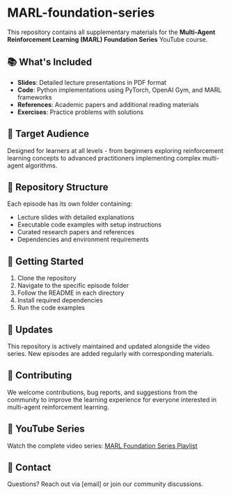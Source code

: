 # MARL-foundation-series
This repository contains all supplementary materials for the **Multi-Agent Reinforcement Learning (MARL) Foundation Series** YouTube course.

## 📚 What's Included

- **Slides**: Detailed lecture presentations in PDF format
- **Code**: Python implementations using PyTorch, OpenAI Gym, and MARL frameworks
- **References**: Academic papers and additional reading materials
- **Exercises**: Practice problems with solutions

## 🎯 Target Audience

Designed for learners at all levels - from beginners exploring reinforcement learning concepts to advanced practitioners implementing complex multi-agent algorithms.

## 📁 Repository Structure

Each episode has its own folder containing:
- Lecture slides with detailed explanations
- Executable code examples with setup instructions
- Curated research papers and references
- Dependencies and environment requirements

## 🚀 Getting Started

1. Clone the repository
2. Navigate to the specific episode folder
3. Follow the README in each directory
4. Install required dependencies
5. Run the code examples

## 🔄 Updates

This repository is actively maintained and updated alongside the video series. New episodes are added regularly with corresponding materials.

## 🤝 Contributing

We welcome contributions, bug reports, and suggestions from the community to improve the learning experience for everyone interested in multi-agent reinforcement learning.

## 🎥 YouTube Series

Watch the complete video series: [MARL Foundation Series Playlist](your-youtube-playlist-link)

## 📧 Contact

Questions? Reach out via [email] or join our community discussions.
